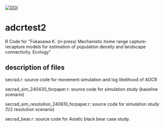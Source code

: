 [![DOI](https://zenodo.org/badge/DOI/10.5281/zenodo.14585834.svg)](https://doi.org/10.5281/zenodo.14585834)

# adcrtest2
R Code for "Fukasawa K. (in press) Mechanistic home range capture-recapture models for estimation of population density and landscape connectivity. Ecology"

## description of files
secrad.r: source code for movement simulation and log likelihood of ADCR

secrad_sim_240430_forpaper.r: source code for simulation study (baseline scenario)

secrad_sim_resolution_240610_forpaper.r: source code for simulation study (1/2 resolution scenario)

secrad_bear.r: source code for Asiatic black bear case study.
